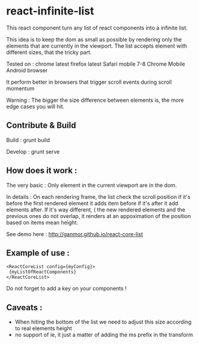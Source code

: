 react-infinite-list
===================

This react component turn any list of react components into a infinite list.

This idea is to keep the dom as small as possible by rendering only the elements that are currently in the viewport.
The list accepts element with different sizes, that the tricky part.

Tested on :
chrome latest
firefox latest
Safari mobile 7-8
Chrome Mobile
Android browser

It perform better in browsers that trigger scroll events during scroll momentum



Warning : The bigger the size difference between elements is, the more edge cases you will hit.


Contribute & Build
-------------------------

Build : grunt build

Develop : grunt serve

How does it work :
-----------------

The very basic : 
Only element in the current viewport are in the dom.

In details :
On each rendering frame, the list check the scroll position if it's before the first rendered element it adds item before if it's after it add elements after. 
If it's way different, ( the new rendered elements and the previous ones do not overlap, it renders at an appoximation of the position based on items mean height.

See demo here : http://ganmor.github.io/react-core-list



Example of use :
--------------
 ```
<ReactCoreList config={myConfig}>
  {myListOfReactComponents}
</ReactCoreList>
 ```
  Do not forget to add a key on your components !
 
Caveats :
------ 
- When hiting the bottom of the list we need to adjust this size according to real elements height
- no support of ie, it just a matter of adding the ms prefix in the transform

